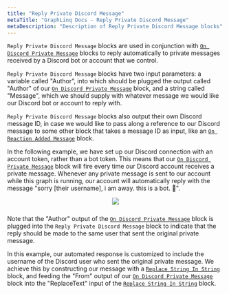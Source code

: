```yaml
---
title: "Reply Private Discord Message"
metaTitle: "GraphLinq Docs - Reply Private Discord Message"
metaDescription: "Description of Reply Private Discord Message blocks"
---
```

`Reply Private Discord Message` blocks are used in conjunction with <a href="/blockTypes/39-discord/6-onDiscordPrivateMessage"> `On Discord Private Message`</a> blocks to reply automatically to private messages received by a Discord bot or account that we control.

`Reply Private Discord Message` blocks have two input parameters: a variable called "Author", into which should be plugged the output called "Author" of our <a href="/blockTypes/39-discord/6-onDiscordPrivateMessage"> `On Discord Private Message`</a> block, and a string called "Message", which we should supply with whatever message we would like our Discord bot or account to reply with.

`Reply Private Discord Message` blocks also output their own Discord message ID, in case we would like to pass along a reference to our Discord message to some other block that takes a message ID as input, like an <a href="/blockTypes/39-discord/7-onReactionAddedMessage"> `On Reaction Added Message`</a> block.

In the following example, we have set up our Discord connection with an account token, rather than a bot token. This means that our <a href="/blockTypes/39-discord/6-onDiscordPrivateMessage"> `On Discord Private Message`</a> block will fire every time our Discord account receives a private message. Whenever any private message is sent to our account while this graph is running, our account will automatically reply with the message "sorry [their username], i am away. this is a bot. 🤖". 

<center>
<img src="https://i.imgur.com/92J3JOo.png"
     style="margin-bottom:10px;" />
</center>

Note that the "Author" output of the <a href="/blockTypes/39-discord/6-onDiscordPrivateMessage"> `On Discord Private Message`</a> block is plugged into the `Reply Private Discord Message` block to indicate that the reply should be made to the same user that sent the original private message.

In this example, our automated response is customized to include the username of the Discord user who sent the original private message. We achieve this by constructing our message with a <a href="/blockTypes/6-string/3-replaceStringInString"> `Replace String In String`</a> block, and feeding the "From" output of our <a href="/blockTypes/39-discord/6-onDiscordPrivateMessage"> `On Discord Private Message`</a> block into the "ReplaceText" input of the <a href="/blockTypes/6-string/3-replaceStringInString"> `Replace String In String`</a> block.



